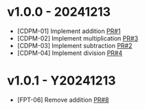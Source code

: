 # v1.0.0 - 20241213
* [CDPM-01] Implement addition [PR#1](https://github.com/onigiri716/BuiQuocHuy_BTCK_CDPM/pull/1)
* [CDPM-02] Implement multiplication [PR#3](https://github.com/onigiri716/BuiQuocHuy_BTCK_CDPM/pull/2)
* [CDPM-03] Implement subtraction [PR#2](https://github.com/onigiri716/BuiQuocHuy_BTCK_CDPM/pull/3)
* [CDPM-04] Implement division [PR#4](https://github.com/onigiri716/BuiQuocHuy_BTCK_CDPM/pull/4)

# v1.0.1 - Y20241213
* [FPT-06] Remove addition [PR#8](https://github.com/onigiri716/BuiQuocHuy_BTCK_CDPM/pull/8)